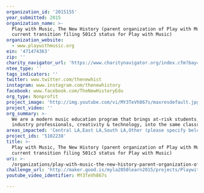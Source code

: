 ```yaml
---
organization_id: '2015155'
year_submitted: 2015
organization_name: >-
  Play with Music, The New History (parent organization of Play with Music,
  current transition filing 501c3 status for Play with Music)
organization_website:
  - www.playwithmusic.org
ein: '471474363'
zip: ''
charity_navigator_url: 'https://www.charitynavigator.org/index.cfm?bay=search.profile&ein=471474363'
ntee_type: ''
tags_indicators: ''
twitter: www.twitter.com/thenewhist
instagram: www.instagram.com/thenewhistory
facebook: www.facebook.com/TheNewHistoryEdu
org_type: Nonprofit
project_image: 'http://img.youtube.com/vi/MY3TeVh867s/maxresdefault.jpg'
project_video: ''
org_summary: >-
  We are a modern music education program that brings at-risk students, music
  industry professionals, creativity & technology, into the same classroom.
areas_impacted: 'Central LA,East LA,South LA,Other (please specify below):'
project_ids: '5102238'
title: >-
  Play with Music, The New History (parent organization of Play with Music,
  current transition filing 501c3 status for Play with Music)
uri: >-
  /organizations/play-with-music-the-new-history-parent-organization-of-play-with-music-current-transition-filing-501c3-status-for-play-with-music/
challenge_url: 'http://maker.good.is/myla2050learn2015/projects/Playwithmusic.html'
youtube_video_identifier: MY3TeVh867s

---
```

